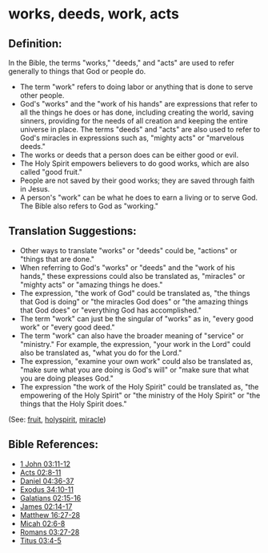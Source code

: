 # works, deeds, work, acts #

## Definition: ##

In the Bible, the terms "works," "deeds," and "acts" are used to refer generally to things that God or people do. 

* The term "work" refers to doing labor or anything that is done to serve other people.
* God's "works" and the "work of his hands" are expressions that refer to all the things he does or has done, including creating the world, saving sinners, providing for the needs of all creation and keeping the entire universe in place. The terms "deeds" and "acts" are also used to refer to God's miracles in expressions such as, "mighty acts" or "marvelous deeds."
* The works or deeds that a person does can be either good or evil.
* The Holy Spirit empowers believers to do good works, which are also called "good fruit."
* People are not saved by their good works; they are saved through faith in Jesus.
* A person's "work" can be what he does to earn a living or to serve God. The Bible also refers to God as "working."

## Translation Suggestions: ##

* Other ways to translate "works" or "deeds" could be, "actions" or "things that are done."
* When referring to God's "works" or "deeds" and the "work of his hands," these expressions could also be translated as, "miracles" or "mighty acts" or "amazing things he does."
* The expression, "the work of God" could be translated as, "the things that God is doing" or "the miracles God does" or "the amazing things that God does" or "everything God has accomplished."
* The term "work" can just be the singular of "works" as in, "every good work" or "every good deed."
* The term "work" can also have the broader meaning of "service" or "ministry." For example, the expression, "your work in the Lord" could also be translated as, "what you do for the Lord."
* The expression, "examine your own work" could also be translated as, "make sure what you are doing is God's will" or "make sure that what you are doing pleases God."
* The expression "the work of the Holy Spirit" could be translated as, "the empowering of the Holy Spirit" or "the ministry of the Holy Spirit" or "the things that the Holy Spirit does."

(See: [fruit](../kt/fruit.md), [holyspirit](../kt/holyspirit.md), [miracle](../kt/miracle.md))

## Bible References: ##

* [1 John 03:11-12](https://door43.org/en/bible/notes/1jn/03/11)
* [Acts 02:8-11](https://door43.org/en/bible/notes/act/02/08)
* [Daniel 04:36-37](https://door43.org/en/bible/notes/dan/04/36)
* [Exodus 34:10-11](https://door43.org/en/bible/notes/exo/34/10)
* [Galatians 02:15-16](https://door43.org/en/bible/notes/gal/02/15)
* [James 02:14-17](https://door43.org/en/bible/notes/jas/02/14)
* [Matthew 16:27-28](https://door43.org/en/bible/notes/mat/16/27)
* [Micah 02:6-8](https://door43.org/en/bible/notes/mic/02/06)
* [Romans 03:27-28](https://door43.org/en/bible/notes/rom/03/27)
* [Titus 03:4-5](https://door43.org/en/bible/notes/tit/03/04)

